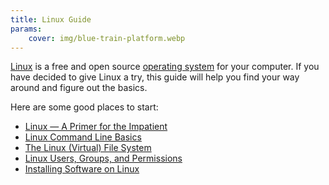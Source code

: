 ```yaml
---
title: Linux Guide
params:
    cover: img/blue-train-platform.webp
---
```


[Linux](/linux/lx-whatislinux/) is a free and open source [operating system](/linux/whatisopsys/) for your computer. If you have decided to give Linux a try, this guide will help you find your way around and figure out the basics.

Here are some good places to start:

- [Linux — A Primer for the Impatient](/linux/bootstrap/)
- [Linux Command Line Basics](/linux/cli-basics/)
- [The Linux (Virtual) File System](/linux/lx-filesys/)
- [Linux Users, Groups, and Permissions](/linux/users-groups/)
- [Installing Software on Linux](/linux/lx-swinstall/)
